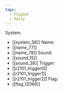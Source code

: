 ```yaml
---
tags:
  - FlagSet
  - Party
---
```

System:
- [[system_58]]
Name:
- [[name_77]]
- [[name_78]]
Sound:
- [[sound_15]]
- [[sound_38]]
Trigger:
- [[r2101_trigger0]]
- [[r2101_trigger1]]
- [[r2101_trigger2]]
Flag:
- [[flag_12066]]
